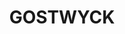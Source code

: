 ---
lastmod: '2025-04-06T06:05:20+00:00'
latitude: -30.540297
layout: suburb
longitude: 151.297519
postcode: '2358'
state: NSW
title: GOSTWYCK
url: /nsw/gostwyck/
---